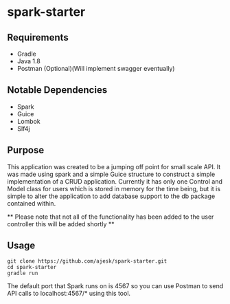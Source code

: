 # spark-starter

## Requirements
* Gradle
* Java 1.8
* Postman (Optional)(Will implement swagger eventually)

## Notable Dependencies
* Spark
* Guice
* Lombok
* Slf4j

## Purpose
This application was created to be a jumping off point for small scale API. It was made using spark and a simple Guice structure to construct a simple implementation of a CRUD application. Currently it has only one Control and Model class for users which is stored in memory for the time being, but it is simple to alter the application to add database support to the db package contained within.

** Please note that not all of the functionality has been added to the user controller this will be added shortly **

## Usage
```
git clone https://github.com/ajesk/spark-starter.git
cd spark-starter
gradle run
```

The default port that Spark runs on is 4567 so you can use Postman to send API calls to localhost:4567/* using this tool.

